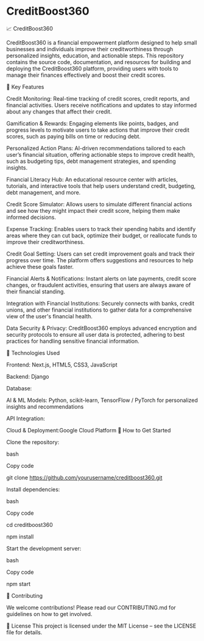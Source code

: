 # CreditBoost360


📈 CreditBoost360

CreditBoost360 is a financial empowerment platform designed to help small businesses and individuals improve their creditworthiness through personalized insights, education, and actionable steps. This repository contains the source code, documentation, and resources for building and deploying the CreditBoost360 platform, providing users with tools to manage their finances effectively and boost their credit scores.

🌟 Key Features

Credit Monitoring: Real-time tracking of credit scores, credit reports, and financial activities. Users receive notifications and updates to stay informed about any changes that affect their credit.

Gamification & Rewards: Engaging elements like points, badges, and progress levels to motivate users to take actions that improve their credit scores, such as paying bills on time or reducing debt.

Personalized Action Plans: AI-driven recommendations tailored to each user’s financial situation, offering actionable steps to improve credit health, such as budgeting tips, debt management strategies, and spending insights.

Financial Literacy Hub: An educational resource center with articles, tutorials, and interactive tools that help users understand credit, budgeting, debt management, and more.

Credit Score Simulator: Allows users to simulate different financial actions and see how they might impact their credit score, helping them make informed decisions.

Expense Tracking: Enables users to track their spending habits and identify areas where they can cut back, optimize their budget, or reallocate funds to improve their creditworthiness.

Credit Goal Setting: Users can set credit improvement goals and track their progress over time. The platform offers suggestions and resources to help achieve these goals faster.

Financial Alerts & Notifications: Instant alerts on late payments, credit score changes, or fraudulent activities, ensuring that users are always aware of their financial standing.

Integration with Financial Institutions: Securely connects with banks, credit unions, and other financial institutions to gather data for a comprehensive view of the user's financial health.

Data Security & Privacy: CreditBoost360 employs advanced encryption and security protocols to ensure all user data is protected, adhering to best practices for handling sensitive financial information.

🚀 Technologies Used

Frontend: Next.js, HTML5, CSS3, JavaScript

Backend: Django

Database:

AI & ML Models: Python, scikit-learn, TensorFlow / PyTorch for personalized insights and recommendations

API Integration:

Cloud & Deployment:Google Cloud Platform
🔗 How to Get Started

Clone the repository:

bash

Copy code

git clone https://github.com/yourusername/creditboost360.git

Install dependencies:

bash

Copy code

cd creditboost360

npm install

Start the development server:

bash

Copy code

npm start

🤝 Contributing

We welcome contributions! Please read our CONTRIBUTING.md for guidelines on how to get involved.

📄 License
This project is licensed under the MIT License – see the LICENSE file for details.
